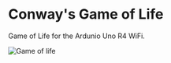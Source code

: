 # Conway's Game of Life

Game of Life for the Ardunio Uno R4 WiFi.

![Game of life](./ardunio-game-of-life.gif)
